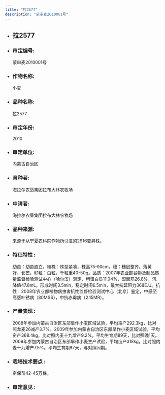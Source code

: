 ```yaml
---
title: "拉2577"
description: "蒙审麦2010001号"
---
```

* ## 拉2577
* ###  审定编号:  
   蒙审麦2010001号

*  ### 作物名称:  
   小麦

*   ###  品种名称: 
    拉2577

*   ### 审定年份: 
    2010

*   ### 审定单位:  
    内蒙古自治区

*   ### 育种者:  
    海拉尔农垦集团拉布大林农牧场

*   ### 申请者:  
    海拉尔农垦集团拉布大林农牧场

*   ### 品种来源:  
    来源于从宁夏农科院作物所引进的2916变异株。

*   ### 特征特性 : 
    幼苗：幼苗直立。植株：株型紧凑，株高75-90cm。穗：穗层整齐，落黄好，长芒。籽粒：白粒，千粒重40-50g。品质：2007年农业部谷物及制品质量监督检验测试中心（哈尔滨）测定，粗蛋白质11.04%，湿面筋26.8%，沉降值47.8mL，形成时间3.5min，稳定时间6.5min，最大抗延阻力368E.U。抗性：2008年农业部植物病虫害抗性监督检验测试中心（北京）鉴定，中感至高感叶锈病（80MSS），中抗赤霉病（2.15MR）。

*   ### 产量表现 : 
    2008年参加内蒙古自治区东部旱作小麦区域试验，平均亩产292.3kg，比对照龙麦26减产3.7%。2009年参加内蒙古自治区东部旱作小麦区域试验，平均亩产368.4kg，比对照内麦十九增产9.2%。平均生育期89天，比对照晚1天。2009年参加内蒙古自治区东部旱作小麦生产试验，平均亩产318kg，比对照内麦十九增产7.5%。平均生育期87天，与对照同期。

*   ### 栽培技术要点 : 
    亩保苗42-45万株。

*   ### 审定意见 : 
    
